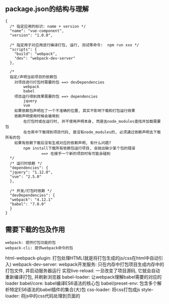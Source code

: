 ## package.json的结构与理解
	{
	  /* 指定应用的标识: name + version */
	  "name": "vue-component",
	  "version": "1.0.0",
	
	  /* 指定用于对应用进行编译打包, 运行, 测试等命令:  npm run xxx */
	  "scripts": {
	    "build": "webpack",
	    "dev": "webpack-dev-server"
	  },
	
	  /* 
	  指定/声明当前项目的依赖包
		对项目进行打包时需要的包 ==> devDependencies
			webpack
			babel
		项目运行得到效果需要的包 ==> dependencies
			jquery
			vue
		如果依赖包声明在了一个不准确的位置, 其实不影响下载和打包运行效果
		依赖声明使用时候会被用到
			在打包时或在运行时, 并不使用声明本身, 而是去node_modules查找并加载需要包
			在仓库中下载得到项目代码, 是没有node_modules的, 必须通过依赖声明去下载所有的包
		如果有依赖下载后没有生成对应的依赖声明, 有什么问题?
			npm install下载所有依赖包运行项目, 会抛出缺少某个包的错误 
					==> 在接手一个新的项目时有可能会碰到
	  */
	  /* 运行时依赖 */
	  "dependencies": {
      "jquery": "1.12.0",
      "vue": "2.5.0"
	  },
	
	  /* 开发/打包时依赖 */
	  "devDependencies": {
      "webpack": "4.12.1"
      "babel": "7.0.0"
	  }
	}

## 需要下载的包及作用
	webpack: 提供打包功能的包
	webpack-cli: 提供webpack命令的包
  html-webpack-plugin: 打包处理HTML(就是将打包生成的js/css在html中自动引入)
	webpack-dev-server: 
			webpack开发服务: 只在内存中打包项目生成内存中的打包文件, 并启动服务器运行
      实现live-reload: 一旦改变了项目源码, 它就会自动重新编译打包, 并刷新浏览器
	babel-loader: 让webpack理解babel需要的对应的loader
	babel/core: babel编译ES6语法的核心包
	babel/preset-env: 包含多个解析特定ES6语法的babel插件的集合(大)包
	css-loader: 将css打包成js
	style-loader: 将js中的css代码处理到页面的<style>中
	file-loader@4.3.0: 能打包图片/字体文件/音频文件/视频文件
	url-loader@2.3.0: 可以对小于指定的图片进行base64处理(图片转换为字符串, 显示时还是显示为图片==> 减少http请求)

## babel的预设(preset)包与bebel的插件(plugin)包
	a.babel本身不编译ES6的语法
	b.babel需要基于它的plugin来做ES语法的编译
	c.每个语法都一个对应的babel plugin来编译对应的语法
	d.一个babel preset包是包含多个常用的babel plugin的集合包
	e.好处: 便于管理, 简化配置
